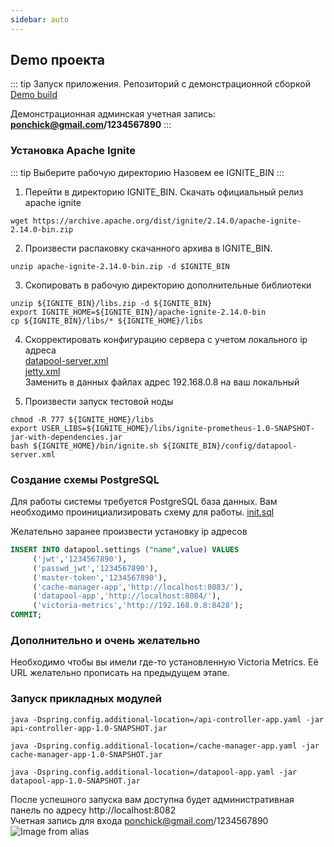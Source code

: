 ```yaml
---
sidebar: auto
---
```

## Demo проекта
::: tip Запуск приложения.
Репозиторий с демонстрационной сборкой \
[Demo build](https://github.com/SwirMix/amber-build/tree/main)

Демонстрационная админская учетная запись: \
<b>ponchick@gmail.com/1234567890</b>
:::
### Установка Apache Ignite
::: tip Выберите рабочую директорию
Назовем ее IGNITE_BIN
:::
1. Перейти в директорию IGNITE_BIN. Скачать официальный релиз apache ignite
```
wget https://archive.apache.org/dist/ignite/2.14.0/apache-ignite-2.14.0-bin.zip
```
2. Произвести распаковку скачанного архива в IGNITE_BIN.
```
unzip apache-ignite-2.14.0-bin.zip -d $IGNITE_BIN
```
3. Скопировать в рабочую директорию дополнительные библиотеки
```
unzip ${IGNITE_BIN}/libs.zip -d ${IGNITE_BIN}
export IGNITE_HOME=${IGNITE_BIN}/apache-ignite-2.14.0-bin
cp ${IGNITE_BIN}/libs/* ${IGNITE_HOME}/libs
```
4. Скорректировать конфигурацию сервера с учетом локального ip адреса\
   [datapool-server.xml](https://github.com/SwirMix/amber-build/blob/main/ignite/config/datapool-server.xml)\
   [jetty.xml](https://github.com/SwirMix/amber-build/blob/main/ignite/config/jetty.xml)\
   Заменить в данных файлах адрес 192.168.0.8 на ваш локальный

5. Произвести запуск тестовой ноды
```
chmod -R 777 ${IGNITE_HOME}/libs
export USER_LIBS=${IGNITE_HOME}/libs/ignite-prometheus-1.0-SNAPSHOT-jar-with-dependencies.jar
bash ${IGNITE_HOME}/bin/ignite.sh ${IGNITE_BIN}/config/datapool-server.xml
```

### Создание схемы PostgreSQL
Для работы системы требуется PostgreSQL база данных.
Вам необходимо проинициализировать схему для работы.
[init.sql](https://github.com/SwirMix/amber-build/blob/main/postgresql/2.%20Init%20Database/init.sql)

Желательно заранее произвести установку ip адресов
``` sql
INSERT INTO datapool.settings ("name",value) VALUES
	 ('jwt','1234567890'),
	 ('passwd_jwt','1234567890'),
	 ('master-token','1234567890'),
	 ('cache-manager-app','http://localhost:8083/'),
	 ('datapool-app','http://localhost:8084/'),
	 ('victoria-metrics','http://192.168.0.8:8428');
COMMIT;
```

### Дополнительно и очень желательно
Необходимо чтобы вы имели где-то установленную Victoria Metrics.
Её URL желательно прописать на предыдущем этапе.

### Запуск прикладных модулей

```
java -Dspring.config.additional-location=/api-controller-app.yaml -jar api-controller-app-1.0-SNAPSHOT.jar
```

```
java -Dspring.config.additional-location=/cache-manager-app.yaml -jar cache-manager-app-1.0-SNAPSHOT.jar
```

```
java -Dspring.config.additional-location=/datapool-app.yaml -jar datapool-app-1.0-SNAPSHOT.jar
```

После успешного запуска вам доступна будет административная панель по адресу http://localhost:8082\
Учетная запись для входа ponchick@gmail.com/1234567890
![Image from alias](../img/dashboard.png)
